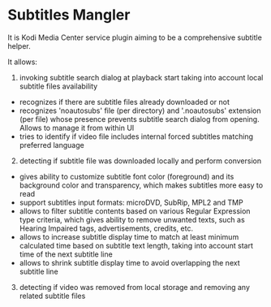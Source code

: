 Subtitles Mangler
=================

It is Kodi Media Center service plugin aiming to be a comprehensive subtitle helper.

It allows:
1) invoking subtitle search dialog at playback start taking into account local subtitle files availability
- recognizes if there are subtitle files already downloaded or not
- recognizes 'noautosubs' file (per directory) and '.noautosubs' extension (per file) whose presence prevents subtitle search dialog from opening. Allows to manage it from within UI
- tries to identify if video file includes internal forced subtitles matching preferred language

2) detecting if subtitle file was downloaded locally and perform conversion
- gives ability to customize subtitle font color (foreground) and its background color and transparency, which makes subtitles more easy to read
- support subtitles input formats: microDVD, SubRip, MPL2 and TMP
- allows to filter subtitle contents based on various Regular Expression type criteria, which gives ability to remove unwanted texts, such as Hearing Impaired tags, advertisements, credits, etc.
- allows to increase subtitle display time to match at least minimum calculated time based on subtitle text length, taking into account start time of the next subtitle line
- allows to shrink subtitle display time to avoid overlapping the next subtitle line

3) detecting if video was removed from local storage and removing any related subtitle files